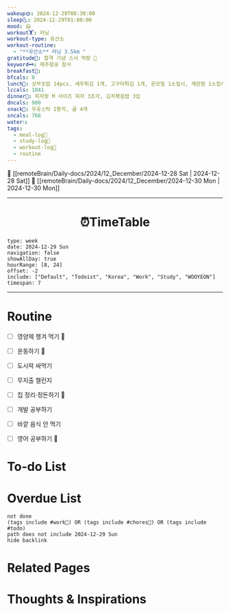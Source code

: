```yaml
---
wakeup🌞: 2024-12-29T08:30:00
sleep🌜: 2024-12-29T01:00:00
mood: 😃
workout🏋️: 러닝
workout-type: 유산소
workout-routine:
  - "**유산소** 러닝 3.5km "
gratitude🙏: 합격 기념 스시 먹방 🍣
keyword🗝️: 제주항공 참사
breakfast🍳: 
bfcals: 0
lunch🍚: 상무초밥 14pcs, 새우튀김 1개, 고구마튀김 1개, 온모밀 1소접시, 계란찜 1소접시
lccals: 1041
dinner🥗: 피자헛 M 사이즈 피자 3조각, 김치볶음밥 3입
dncals: 900
snack🍬: 우유스틱 2봉지, 귤 4개
sncals: 768
water💧: 
tags:
  - meal-log📝
  - study-log📓
  - workout-log💪
  - routine
---
```


🔺 [[remoteBrain/Daily-docs/2024/12_December/2024-12-28 Sat | 2024-12-28 Sat]]
🔻 [[remoteBrain/Daily-docs/2024/12_December/2024-12-30 Mon | 2024-12-30 Mon]]
___
<h1> <center>⏰TimeTable </center> </h1>

```gEvent
type: week
date: 2024-12-29 Sun
navigation: false
showAllDay: true
hourRange: [8, 24]
offset: -2
include: ["Default", "Todoist", "Korea", "Work", "Study", "WOOYEON"]
timespan: 7
```

--- 


# Routine 

- [ ] 영양제 챙겨 먹기 🔼 
- [ ] 운동하기 🔼 
- [ ] 도시락 싸먹기 
- [ ] 무지출 챌린지 
- [ ] 집 정리·정돈하기 🔼
- [ ] 개발 공부하기
- [ ] 바깥 음식 안 먹기 
- [ ] 영어 공부하기 🔼 


# To-do List


# Overdue List
```tasks
not done
(tags include #work💼) OR (tags include #chores🧺) OR (tags include #todo)
path does not include 2024-12-29 Sun
hide backlink
```

# Related Pages



# Thoughts & Inspirations


